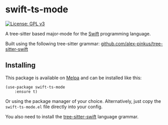 # swift-ts-mode

[![License: GPL v3](https://img.shields.io/badge/License-GPLv3-blue.svg)](https://www.gnu.org/licenses/gpl-3.0)

A tree-sitter based major-mode for the [Swift](https://swift.org) programming language.

Built using the following tree-sitter grammar: [github.com/alex-pinkus/tree-sitter-swift](https://github.com/alex-pinkus/tree-sitter-swift)

## Installing

This package is available on [Melpa](https://melpa.org) and can be installed like this:

```
(use-package swift-ts-mode
    :ensure t)
```

Or using the package manager of your choice. Alternatively, just copy the `swift-ts-mode.el` file directly into your config.

You also need to install the [tree-sitter-swift](https://github.com/alex-pinkus/tree-sitter-swift) language grammar.
